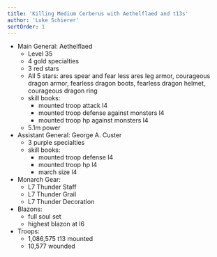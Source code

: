 ```yaml
---
title: 'Killing Medium Cerberus with Aethelflaed and t13s'
author: 'Luke Schierer'
sortOrder: 1
---
```


- Main General: Aethelflaed
  - Level 35
  - 4 gold specialties
  - 3 red stars
  - All 5 stars: ares spear and fear less ares leg armor, courageous dragon armor, fearless dragon boots, fearless dragon helmet, courageous dragon ring
  - skill books:
    - mounted troop attack l4
    - mounted troop defense against monsters l4
    - mounted troop hp against monsters l4
  - 5.1m power
- Assistant General: George A. Custer
  - 3 purple specialties
  - skill books:
    - mounted troop defense l4
    - mounted troop hp l4
    - march size l4
- Monarch Gear:
  - L7 Thunder Staff
  - L7 Thunder Grail
  - L7 Thunder Decoration
- Blazons:
  - full soul set
  - highest blazon at l6
- Troops:
  - 1,086,575 t13 mounted
  - 10,577 wounded
